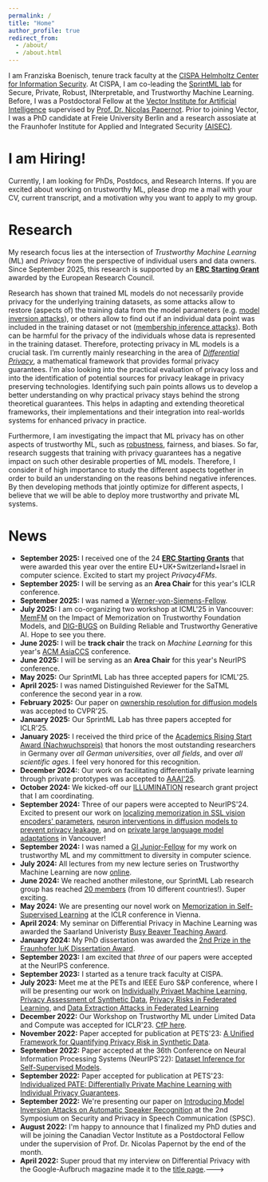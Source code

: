 ```yaml
---
permalink: /
title: "Home"
author_profile: true
redirect_from: 
  - /about/
  - /about.html
---
```


I am Franziska Boenisch, tenure track faculty at the [CISPA Helmholtz Center for Information Security](https://cispa.de/en).
At CISPA, I am co-leading the [SprintML lab](https://sprintml.com/) for Secure, Private, Robust, INterpretable, and Trustworthy Machine Learning.
Before, I was a Postdoctoral Fellow at the [Vector Institute for Artificial Intelligence](https://vectorinstitute.ai/) supervised by [Prof. Dr. Nicolas Papernot](https://www.papernot.fr/). Prior to joining Vector, I was a PhD candidate at Freie University Berlin and a research assosiate at the Fraunhofer Institute for Applied and Integrated Security [(AISEC)](https://www.aisec.fraunhofer.de/en.html).

# I am Hiring!
Currently, I am looking for PhDs, Postdocs, and Research Interns. If you are excited about working on trustworthy ML, please drop me a mail with your CV, current transcript, and a motivation why you want to apply to my group. 

# Research
My research focus lies at the intersection of *Trustworthy Machine Learning* (ML) and *Privacy* from the perspective of individual users and data owners. Since September 2025, this research is supported by an [**ERC Starting Grant**](https://cispa.de/en/erc-grant-boenisch) awarded by the European Research Council. 

Research has shown that trained ML models do not necessarily provide privacy for the underlying training datasets, as some attacks allow to restore (aspects of) the training data from the model parameters (e.g. [model inversion attacks](/posts/2020/12/model-inversion/)), or others allow to find out if an individual data point was included in the training dataset or not ([membership inference attacks](/posts/2021/01/membership-inference/)). Both can be harmful for the privacy of the individuals whose data is represented in the training dataset.
Therefore, protecting privacy in ML models is a crucial task. I’m currently mainly researching in the area of [*Differential Privacy*](/posts/2021/03/differential-privacy/), a mathematical framework that provides formal privacy guarantees. I'm also looking into the practical evaluation of privacy loss and into the identification of potential sources for privacy leakage in privacy preserving technologies. Identifying such pain points allows us to develop a better understanding on why practical privacy stays behind the strong theoretical guarantees. This helps in adapting and extending theoretical frameworks, their implementations and their integration into real-worlds systems for enhanced privacy in practice.

Furthermore, I am investigating the impact that ML privacy has on other aspects of trustworthy ML, such as [robustness](https://arxiv.org/pdf/2105.07985.pdf), fairness, and biases.
So far, research suggests that training with privacy guarantees has a negative impact on such other desirable properties of ML models.
Therefore, I consider it of high importance to study the different aspects together in order to build an understanding on the reasons behind negative inferences.
By then developing methods that jointly optimize for different aspects, I believe that we will be able to deploy more trustworthy and private ML systems.





# News
- **September 2025:** I received one of the 24 [**ERC Starting Grants**](https://cispa.de/en/erc-grant-boenisch) that were awarded this year over the entire EU+UK+Switzerland+Israel in computer science. Excited to start my project *Privacy4FMs*.
- **September 2025:** I will be serving as an **Area Chair** for this year's ICLR conference.
- **September 2025:** I was named a [Werner-von-Siemens-Fellow](https://siemens-ring.de/preistraeger/fellow25-boenisch/). 
- **July 2025:** I am co-organizing two workshop at ICML'25 in Vancouver: [MemFM](https://icml2025memfm.github.io) on the Impact of Memorization on Trustworthy Foundation Models, and [DIG-BUGS](https://icml2025digbugs.github.io) on Building Reliable and Trustworthy Generative AI. Hope to see you there.
- **June 2025:** I will be **track chair** the track on *Machine Learning* for this year's [ACM AsiaCCS](https://asiaccs2026.cse.iitkgp.ac.in/program-committee/) conference.
- **June 2025:** I will be serving as an **Area Chair** for this year's NeurIPS conference.
- **May 2025:** Our SprintML Lab has three accepted papers for ICML'25.
- **April 2025:** I was named Distinguished Reviewer for the SaTML conference the second year in a row.
- **February 2025:** Our paper on [ownership resolution for diffusion models](https://arxiv.org/pdf/2411.12858) was accepted to CVPR'25.
- **January 2025:** Our SprintML Lab has three papers accepted for ICLR'25.
- **January 2025:** I received the third price of the [Academics Rising Start Award (Nachwuchspreis)](https://www.academics.de/services/nachwuchspreis-nachwuchswissenschaftler-des-jahres) that honors the most outstanding researchers in Germany over *all German universities*, over *all fields*, and over *all scientific ages*. I feel very honored for this recognition.
- **December 2024:**: Our work on facilitating differentially private learning through private prototypes was accepted to [AAAI'25](https://arxiv.org/abs/2406.08039).
- **October 2024:** We kicked-off our [ILLUMINATION](https://cispa.de/illumination-kickoff) research grant project that I am coordinating. 
- **September 2024:** Three of our papers were accepted to NeurIPS'24. Excited to present our work on [localizing memorization in SSL vision encoders' parameters](https://arxiv.org/pdf/2409.19069), [neuron interventions in diffusion models to prevent privacy leakage](https://openreview.net/pdf?id=5wOrSneuwe), and on [private large language model adaptations](https://openreview.net/pdf?id=uGml3wUL8s) in Vancouver! 
- **September 2024:** I was named a [GI Junior-Fellow](https://gi.de/meldung/ki-medizin-recht-diversitaet-gi-vier-informatik-talente-zu-junior-fellows) for my work on trustworthy ML and my committment to diversity in computer science.
- **July 2024:** All lectures from my new lecture series on Trustworthy Machine Learning are now [online](https://www.youtube.com/watch?v=plya81v-ZQo&list=PLNfU-a7sxIwvS7dhnOPdFtvhdNcrnufEW&pp=iAQB).
- **June 2024:** We reached another milestone, our SprintML Lab research group has reached [20 members](https://sprintml.com/team/) (from 10 different countries!). Super exciting.
- **May 2024:** We are presenting our novel work on [Memorization in Self-Supervised Learning](https://arxiv.org/pdf/2401.12233) at the ICLR conference in Vienna.
- **April 2024**: My seminar on Differential Privacy in Machine Learning was awarded the Saarland Univeristy [Busy Beaver Teaching Award](https://cispa.de/en/busy-beaver-awards).
- **January 2024:** My PhD dissertation was awarded the [2nd Prize in the Fraunhofer IuK Dissertation Award](https://www.iuk.fraunhofer.de/de/news-web/2024/ict-winners-2023.html).
- **September 2023:** I am excited that *three* of our papers were accepted at the NeurIPS conference.
- **September 2023:** I started as a tenure track faculty at CISPA.
- **July 2023:** Meet me at the PETs and IEEE Euro S&P conference, where I will be presenting our work on [Individually Privaet Machine Learning](https://www.petsymposium.org/2023/files/papers/issue1/popets-2023-0010.pdf), [Privacy Assessment of Synthetic Data](https://www.petsymposium.org/2023/files/papers/issue2/popets-2023-0055.pdf), [Privacy Risks in Federated Learning](https://arxiv.org/pdf/2112.02918.pdf?trk=article-ssr-frontend-pulse_x-social-details_comments-action_comment-text), and [Data Extraction Attacks in Federated Learning](https://arxiv.org/pdf/2301.04017.pdf)
- **December 2022:**  Our Workshop on Trustworthy ML under Limited Data and Compute was accepted for ICLR'23. [CfP here](https://sites.google.com/view/trustml-unlimited/home?authuser=0).
- **November 2022:**  Paper accepted for publication at PETS'23: [A Unified Framework for Quantifying Privacy Risk in Synthetic Data](https://arxiv.org/pdf/2211.10459.pdf).
- **September 2022:**  Paper accepted at the 36th Conference on Neural Information Processing Systems (NeurIPS'22): [Dataset Inference for Self-Supervised Models](https://arxiv.org/abs/2209.09024).
- **September 2022:** Paper accepted for publication at PETS'23: [Individualized PATE: Differentially Private Machine Learning with Individual Privacy Guarantees](https://arxiv.org/abs/2202.10517).
- **September 2022:** We're presenting our paper on [Introducing Model Inversion Attacks on Automatic Speaker Recognition](https://www.isca-speech.org/archive/pdfs/spsc_2022/pizzi22_spsc.pdf) at the 2nd Symposium on Security and Privacy in Speech Communication (SPSC).
- **August 2022:** I'm happy to announce that I finalized my PhD duties and will be joining the Canadian Vector Institute as a Postdoctoral Fellow under the supervision of Prof. Dr. Nicolas Papernot by the end of the month.
- **April 2022:** Super proud that my interview on Differential Privacy with the Google-Aufbruch magazine made it to the [title page](https://kstatic.googleusercontent.com/files/1791d34518d7768efe0fb6d698f45a276c507ddbb67bcc916c87c564de8fc212023df574da98c9a8d8f149dc964371e003b6120b1f2188740a464ef157102ef4).--->


